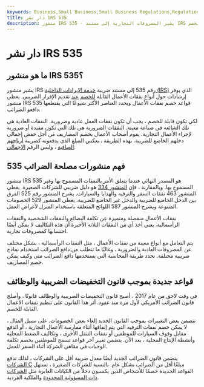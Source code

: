 ```yaml
---
keywords: Business,Small Business,Small Business Regulations,Regulations
title: دار نشر IRS 535
description: منشور IRS 535 - يشير المصروفات التجارية إلى مستند IRS الذي يصف أنواع نفقات الأعمال القابلة للخصم.
---
```


# دار نشر IRS 535
## ما هو منشور IRS 535؟

يشير منشور IRS رقم 535 إلى مستند ضريبة [خدمة الإيرادات الداخلية (IRS)](/irs) الذي يوفر إرشادات حول أنواع نفقات الأعمال القابلة [للخصم](/tax-deduction) [عند](/tax-deduction) تقديم الإقرار الضريبي. يغطي منشور IRS 535 قواعد خصم نفقات الأعمال ويحدد العناصر الأكثر شيوعًا التي يقتطعها دافعو الضرائب.

لكي تكون قابلة للخصم ، يجب أن تكون نفقات العمل عادية وضرورية. النفقات العادية هي تلك الشائعة في صناعة معينة. النفقات الضرورية هي تلك التي تكون مفيدة أو ضرورية لإجراء الأعمال التجارية. يقوم أصحاب الأعمال بخصم المصاريف من أجل خفض إجمالي دخلهم الخاضع للضريبة. بهذه الطريقة ، يعكس المبلغ الذي يدفعونه كضريبة [أرباحهم الصافية](/net_margin) ، وليس الرقم [الإجمالي](/grossprofit).

## فهم منشورات مصلحة الضرائب 535

منشور IRS 535 هو المصدر النهائي عندما يتعلق الأمر بالنفقات المسموح بها وغير المسموح بها. وبالمقارنة ، فإن [المنشور 334](/irs-pub-334) هو دليل ضريبي للشركات الصغيرة. يغطي المنشور 463 نفقات السفر والترفيه والهدايا والسيارات. يشرح المنشور رقم 525 الفرق بين الدخل الخاضع للضريبة والدخل غير الخاضع للضريبة. يغطي المنشور 529 الخصومات المتنوعة ويشرح المنشور 587 اللوائح المتعلقة باستخدام المنزل لأغراض العمل.

نفقات الأعمال منفصلة ومتميزة عن تكلفة البضائع والنفقات الشخصية والنفقات الرأسمالية. يعني أخذ أي من النفقات الثلاثة الأخيرة أن هذه التكاليف لا يمكن أيضًا احتسابها كمصروفات تجارية.

يتم التعامل مع أنواع معينة من نفقات الأعمال ، مثل النفقات الرأسمالية ، بشكل مختلف عن المصروفات العادية والضرورية ، وغالبًا ما تتطلب من دافع الضرائب استخدام نماذج ضريبية مختلفة. تحدد طريقة المحاسبة التي يستخدمها دافع الضرائب متى وكيف يمكن خصم المصاريف.

## قواعد جديدة بموجب قانون التخفيضات الضريبية والوظائف

في وقت لاحق من عام 2017 ، أصبح قانون التخفيضات الضريبية والوظائف قانونًا ، وأصلح قانون الضرائب الأمريكي لأول مرة منذ عقود. أثر هذا القانون على تنظيم نفقات الأعمال القابلة للخصم.

تتضمن بعض التغييرات بموجب القانون الجديد إلغاء بعض الخصومات. على سبيل المثال ، لا يمكن خصم نفقات الترفيه التي يتم إنفاقها أثناء ممارسة الأعمال التجارية ، أو الدفع مقابل وقوف السيارات للموظفين أو نفقات التنقل الأخرى ، وتكاليف الضغط المحلية وأنشطة الإنتاج المحلية ، بعد الآن. يتضمن تغيير آخر قواعد تسمح للموظفين بخصم تكلفة الوجبات في مقاهي الشركة أثناء السفر للعمل.

يتضمن قانون الضرائب الجديد أيضًا معدل ضريبة أقل على الشركات ، لذلك تدفع [الشركات C](/c-corporation) مبلغًا أقل من الضرائب بشكل عام. بالنسبة للشركات الصغيرة ، تستهل القواعد الجديدة خصمًا للأشخاص الذين يكسبون دخلاً من الكيانات العابرة مثل [الشركات ذات المسؤولية المحدودة](/llc) والملكية الفردية.

